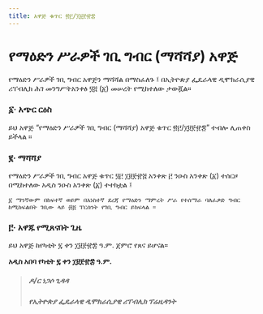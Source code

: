 ```yaml
---
title: አዋጅ ቁጥር ፳፫/፲፱፻፹፰
---
```


# የማዕድን ሥራዎች ገቢ ግብር (ማሻሻያ) አዋጅ

የማዕድን ሥራዎች ገቢ ግብር አዋጅን ማሻሻል በማስፈለጉ ፤ በኢትዮጵያ ፌዴራላዊ ዲሞክራሲያዊ ሪፐብሊክ ሕገ መንግሥትአንቀፅ ፶፭ (፩) መሠረት የሚከተለው ታውጇል።

### ፩· አጭር ርዕስ

ይህ አዋጅ “የማዕድን ሥራዎች ገቢ ግብር (ማሻሻያ) አዋጅ ቁጥር ፳፫/፲፱፻፹፰” ተብሎ ሊጠቀስ ይችላል ።

### ፪· ማሻሻያ

የማዕድን ሥራዎች ገቢ ግብር አዋጅ ቁጥር ፶፫ ፲፱፻፹፭ አንቀጽ ፫ ንዑስ አንቀጽ (፩) ተሰርዞ በሚከተለው አዲስ ንዑስ አንቀጽ (፩) ተተክቷል ፤

    ፩ ማንኛውም በከፍተኛ ወይም በአነስተኛ ደረጃ የማዕድን ማምረት ሥራ የተሰማራ ባለፈቃድ ግብር ከሚከፍልበት ገቢው ላይ ፴፭ ፐርሰንት የገቢ ግብር ይከፍላል ።

### ፫‧ አዋጁ የሚጸናበት ጊዜ

ይህ አዋጅ ከየካቲት ፯ ቀን ፲፱፻፹፰ ዓ.ም. ጀምሮ የጸና ይሆናል።

**አዲስ አበባ የካቲት ፯ ቀን ፲፱፻፹፰ ዓ.ም.**

> ##### ዶ/ር ነጋሶ ጊዳዳ
>
> ##### የኢትዮጵያ ፌዴራላዊ ዲሞክራሲያዊ ሪፐብሊክ ፕሬዚዳንት